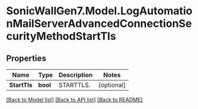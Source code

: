 # SonicWallGen7.Model.LogAutomationMailServerAdvancedConnectionSecurityMethodStartTls

## Properties

Name | Type | Description | Notes
------------ | ------------- | ------------- | -------------
**StartTls** | **bool** | STARTTLS. | [optional] 

[[Back to Model list]](../README.md#documentation-for-models) [[Back to API list]](../README.md#documentation-for-api-endpoints) [[Back to README]](../README.md)

